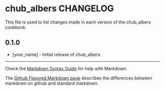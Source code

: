 chub_albers CHANGELOG
=====================

This file is used to list changes made in each version of the chub_albers cookbook.

0.1.0
-----
- [your_name] - Initial release of chub_albers

- - -
Check the [Markdown Syntax Guide](http://daringfireball.net/projects/markdown/syntax) for help with Markdown.

The [Github Flavored Markdown page](http://github.github.com/github-flavored-markdown/) describes the differences between markdown on github and standard markdown.
